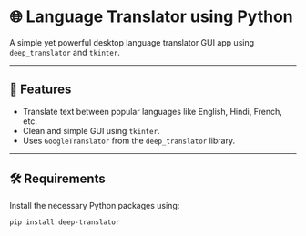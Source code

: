 # 🌐 Language Translator using Python

A simple yet powerful desktop language translator GUI app using `deep_translator` and `tkinter`.

---

## 🚀 Features
- Translate text between popular languages like English, Hindi, French, etc.
- Clean and simple GUI using `tkinter`.
- Uses `GoogleTranslator` from the `deep_translator` library.

---

## 🛠 Requirements

Install the necessary Python packages using:

```bash
pip install deep-translator


